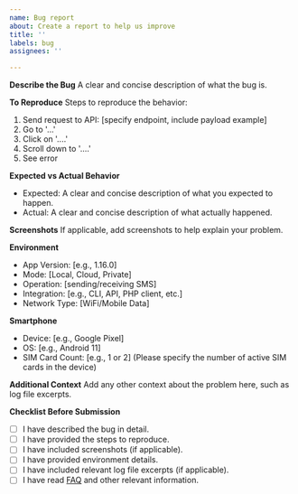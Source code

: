 ```yaml
---
name: Bug report
about: Create a report to help us improve
title: ''
labels: bug
assignees: ''

---
```


**Describe the Bug**
A clear and concise description of what the bug is.

**To Reproduce**
Steps to reproduce the behavior:
1. Send request to API: [specify endpoint, include payload example]
2. Go to '...'
3. Click on '....'
4. Scroll down to '....'
5. See error

**Expected vs Actual Behavior**
- Expected: A clear and concise description of what you expected to happen.
- Actual: A clear and concise description of what actually happened.

**Screenshots**
If applicable, add screenshots to help explain your problem.

**Environment**
- App Version: [e.g., 1.16.0]
- Mode: [Local, Cloud, Private]
- Operation: [sending/receiving SMS]
- Integration: [e.g., CLI, API, PHP client, etc.]
- Network Type: [WiFi/Mobile Data]

**Smartphone**
- Device: [e.g., Google Pixel]
- OS: [e.g., Android 11]
- SIM Card Count: [e.g., 1 or 2] (Please specify the number of active SIM cards in the device)

**Additional Context**
Add any other context about the problem here, such as log file excerpts.

**Checklist Before Submission**
- [ ] I have described the bug in detail.
- [ ] I have provided the steps to reproduce.
- [ ] I have included screenshots (if applicable).
- [ ] I have provided environment details.
- [ ] I have included relevant log file excerpts (if applicable).
- [ ] I have read [FAQ](https://sms-gate.app/faq/general/) and other relevant information.
